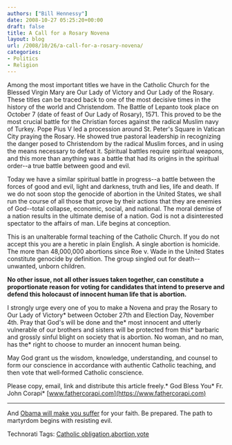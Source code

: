 ```yaml
---
authors: ["Bill Hennessy"]
date: 2008-10-27 05:25:20+00:00
draft: false
title: A Call for a Rosary Novena
layout: blog
url: /2008/10/26/a-call-for-a-rosary-novena/
categories:
- Politics
- Religion
---
```


 

Among the most important titles we have in the Catholic Church for the Blessed Virgin Mary are Our Lady of Victory and Our Lady of the Rosary. These titles can be traced back to one of the most decisive times in the history of the world and Christendom. The Battle of Lepanto took place on October 7 (date of feast of Our Lady of Rosary), 1571. This proved to be the most crucial battle for the Christian forces against the radical Muslim navy of Turkey. Pope Pius V led a procession around St. Peter's Square in Vatican City praying the Rosary. He showed true pastoral leadership in recognizing the danger posed to Christendom by the radical Muslim forces, and in using the means necessary to defeat it. Spiritual battles require spiritual weapons, and this more than anything was a battle that had its origins in the spiritual order--a true battle between good and evil.

 

Today we have a similar spiritual battle in progress--a battle between the forces of good and evil, light and darkness, truth and lies, life and death. If we do not soon stop the genocide of abortion in the United States, we shall run the course of all those that prove by their actions that they are enemies of God--total collapse, economic, social, and national. The moral demise of a nation results in the ultimate demise of a nation. God is not a disinterested spectator to the affairs of man. Life begins at conception.

 

This is an unalterable formal teaching of the Catholic Church. If you do not accept this you are a heretic in plain English. A single abortion is homicide. The more than 48,000,000 abortions since Roe v. Wade in the United States constitute genocide by definition. The group singled out for death--unwanted, unborn children.

 

**No other issue, not all other issues taken together, can constitute a proportionate reason for voting for candidates that intend to preserve and defend this holocaust of innocent human life that is abortion.**

 

I strongly urge every one of you to make a Novena and pray the Rosary to Our Lady of Victory*
between October 27th and Election Day, November 4th. Pray that God's will be done and the*
most innocent and utterly vulnerable of our brothers and sisters will be protected from this*
barbaric and grossly sinful blight on society that is abortion. No woman, and no man, has the*
right to choose to murder an innocent human being.

 

May God grant us the wisdom, knowledge, understanding, and counsel to form our conscience in accordance with authentic Catholic teaching, and then vote that well‐formed Catholic conscience. 

 

Please copy, email, link and distribute this article freely.*
God Bless You*
Fr. John Corapi*
[www.fathercorapi.com](https://www.fathercorapi.com)

 

**************************

 

And [Obama will make you suffer](https://www.ewtn.com/vnews/getstory.asp?number=91748) for your faith. Be prepared. The path to martyrdom begins with resisting evil. 

 

Technorati Tags: [Catholic obligation](https://technorati.com/tags/Catholic%20obligation),[abortion](https://technorati.com/tags/abortion),[vote](https://technorati.com/tags/vote)
